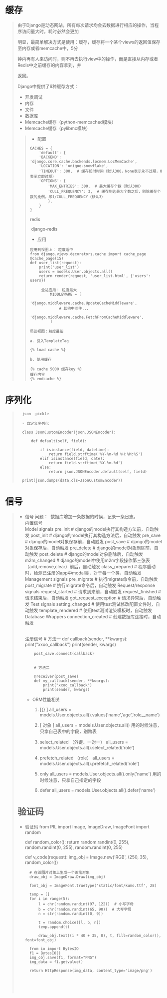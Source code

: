 # 缓存

>由于Django是动态网站，所有每次请求均会去数据进行相应的操作，当程序访问量大时，耗时必然会更加
>
>明显，最简单解决方式是使用：缓存，缓存将一个某个views的返回值保存至内存或者memcache中，5分
>
>钟内再有人来访问时，则不再去执行view中的操作，而是直接从内存或者Redis中之前缓存的内容拿到，并
>
>返回。
>
>Django中提供了6种缓存方式：
>
>- 开发调试
>- 内存
>- 文件
>- 数据库
>- Memcache缓存（python-memcached模块）
>- Memcache缓存（pylibmc模块）
>
>>- 配置
>>
>>  ```
>>  CACHES = {
>>  	'default': {
>>  	'BACKEND': 'django.core.cache.backends.locmem.LocMemCache',
>>  	'LOCATION': 'unique-snowflake',
>>  	'TIMEOUT': 300,  # 缓存超时时间（默认300，None表示永不过期，0表示立即过期）
>>  	'OPTIONS': {
>>  		'MAX_ENTRIES': 300,  # 最大缓存个数（默认300）
>>  		'CULL_FREQUENCY': 3,  # 缓存到达最大个数之后，剔除缓存个数的比例，即1/CULL_FREQUENCY（默认3）
>>  		},
>>  	}
>>  }
>>  ```
>>
>>  redis
>>
>>  ​	django-redis
>>
>>- 应用
>>
>>
>>  ```
>>  应用到视图上： 粒度适中
>>  from django.views.decorators.cache import cache_page
>>  @cache_page(15)
>>  def user_list(request):
>>      print('user_list')
>>      users = models.User.objects.all()
>>      return render(request, 'user_list.html', {'users': users})
>>  ```
>>
>>  		全站应用： 粒度最大
>>  			MIDDLEWARE = [
>>  				'django.middleware.cache.UpdateCacheMiddleware',
>>  				# 其他中间件...
>>  				'django.middleware.cache.FetchFromCacheMiddleware',
>>  			]
>>  ```
>>  局部视图：粒度最细
>>  
>>  a. 引入TemplateTag
>>  
>>  {% load cache %}
>>  
>>  b. 使用缓存
>>  
>>  {% cache 5000 缓存key %}
>>  缓存内容
>>  {% endcache %}
>>  ```

# 序列化

>
>
>		json  pickle
>		
>		- 自定义序列化
>		
>		class JsonCustomEncoder(json.JSONEncoder):
>	
>			def default(self, field):
>				
>				if isinstance(field, datetime):
>					return field.strftime('%Y-%m-%d %H:%M:%S')
>				elif isinstance(field, date):
>					return field.strftime('%Y-%m-%d')
>				else:
>					return json.JSONEncoder.default(self, field)
>	
>		print(json.dumps(data,cls=JsonCustomEncoder))

# 信号

>
>
>- 信号
>   问题：
>   ​		数据库增加一条数据的时候，记录一条日志。
>   ​		
>   	内置信号	
>   	Model signals
>   		pre_init                    # django的model执行其构造方法前，自动触发
>   		post_init                   # django的model执行其构造方法后，自动触发
>   		pre_save                    # django的model对象保存前，自动触发
>   		post_save                   # django的model对象保存后，自动触发
>   		pre_delete                  # django的model对象删除前，自动触发
>   		post_delete                 # django的model对象删除后，自动触发
>   		m2m_changed                 # django的model中使用m2m字段操作第三张表（add,remove,clear）前后，自动触发
>   		class_prepared              # 程序启动时，检测已注册的app中modal类，对于每一个类，自动触发
>   	Management signals
>   		pre_migrate                 # 执行migrate命令前，自动触发
>   		post_migrate                # 执行migrate命令后，自动触发
>   	Request/response signals
>   		request_started             # 请求到来前，自动触发
>   		request_finished            # 请求结束后，自动触发
>   		got_request_exception       # 请求异常后，自动触发
>   	Test signals
>   		setting_changed             # 使用test测试修改配置文件时，自动触发
>   		template_rendered           # 使用test测试渲染模板时，自动触发
>   	Database Wrappers
>   		connection_created          # 创建数据库连接时，自动触发
>
>
>   ​	
>   	注册信号
>   		# 方法一
>   		def callback(sender, **kwargs):
>   			print("xxoo_callback")
>   			print(sender, kwargs)
>
>
>			post_save.connect(callback)
>
>
>			# 方法二
>	
>			@receiver(post_save)
>			def my_callback(sender, **kwargs):
>				print("xxoo_callback")
>				print(sender, kwargs)
>			
>	- ORM性能相关
>	
>		1. 	[{} ]
>			all_users = models.User.objects.all().values('name','age','role__name')
>			
>		2. [ 对象 ]
>			all_users = models.User.objects.all()
>			用的时候注意，只拿自己表中的字段，别跨表
>		3. select_related  （外键、一对一）
>			all_users = models.User.objects.all().select_related('role')
>			
>		4. prefetch_related （role）
>			all_users = models.User.objects.all().prefetch_related('role')
>			
>		5. only
>			all_users = models.User.objects.all().only('name')
>			用的时候注意，只拿自己指定的字段
>		6. defer
>			all_users = models.User.objects.all().defer('name')
>
># 验证码
>
>	- 验证码
>		from PIL import Image, ImageDraw, ImageFont
>		import random
>
>
>		def random_color():
>			return random.randint(0, 255), random.randint(0, 255), random.randint(0, 255)
>
>
>		def v_code(request):
>			img_obj = Image.new('RGB', (250, 35), random_color())
>			
>			# 在该图片对象上生成一个画笔对象
>			draw_obj = ImageDraw.Draw(img_obj)
>			
>			font_obj = ImageFont.truetype('static/font/kumo.ttf', 28)
>			
>			temp = []
>			for i in range(5):
>				l = chr(random.randint(97, 122))  # 小写字母
>				b = chr(random.randint(65, 90))  # 大写字母
>				n = str(random.randint(0, 9))
>				
>				t = random.choice([l, b, n])
>				temp.append(t)
>				
>				draw_obj.text((i * 40 + 35, 0), t, fill=random_color(), font=font_obj)
>			
>			from io import BytesIO
>			f1 = BytesIO()
>			img_obj.save(f1, format="PNG")
>			img_data = f1.getvalue()
>			
>			return HttpResponse(img_data, content_type='image/png')
>
>
>​	
>​	
>​	